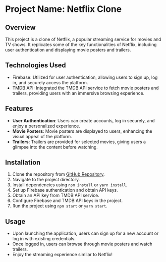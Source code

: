 # Project Name: Netflix Clone

## Overview
This project is a clone of Netflix, a popular streaming service for movies and TV shows. It replicates some of the key functionalities of Netflix, including user authentication and displaying movie posters and trailers.

## Technologies Used
- Firebase: Utilized for user authentication, allowing users to sign up, log in, and securely access the platform.
- TMDB API: Integrated the TMDB API service to fetch movie posters and trailers, providing users with an immersive browsing experience.

## Features
- **User Authentication**: Users can create accounts, log in securely, and enjoy a personalized experience.
- **Movie Posters**: Movie posters are displayed to users, enhancing the visual appeal of the platform.
- **Trailers**: Trailers are provided for selected movies, giving users a glimpse into the content before watching.

## Installation
1. Clone the repository from [GitHub Repository](https://github.com/your-username/netflix-clone).
2. Navigate to the project directory.
3. Install dependencies using `npm install` or `yarn install`.
4. Set up Firebase authentication and obtain API keys.
5. Obtain an API key from TMDB API service.
6. Configure Firebase and TMDB API keys in the project.
7. Run the project using `npm start` or `yarn start`.

## Usage
- Upon launching the application, users can sign up for a new account or log in with existing credentials.
- Once logged in, users can browse through movie posters and watch trailers.
- Enjoy the streaming experience similar to Netflix!

